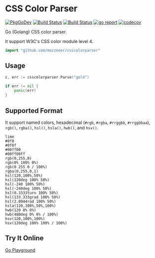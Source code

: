 # CSS Color Parser

[![PkgGoDev](https://pkg.go.dev/badge/github.com/mazznoer/csscolorparser)](https://pkg.go.dev/github.com/mazznoer/csscolorparser)
[![Build Status](https://travis-ci.org/mazznoer/csscolorparser.svg?branch=master)](https://travis-ci.org/mazznoer/csscolorparser)
[![Build Status](https://github.com/mazznoer/csscolorparser/workflows/Go/badge.svg)](https://github.com/mazznoer/csscolorparser/actions)
[![go report](https://goreportcard.com/badge/github.com/mazznoer/csscolorparser)](https://goreportcard.com/report/github.com/mazznoer/csscolorparser)
[![codecov](https://codecov.io/gh/mazznoer/csscolorparser/branch/master/graph/badge.svg)](https://codecov.io/gh/mazznoer/csscolorparser)

Go (Golang) CSS color parser.

It support W3C's CSS color module level 4.

```go
import "github.com/mazznoer/csscolorparser"
```

## Usage

```go
c, err := csscolorparser.Parse("gold")

if err != nil {
	panic(err)
}
```

## Supported Format

It support named colors, hexadecimal (`#rgb`, `#rgba`, `#rrggbb`, `#rrggbbaa`), `rgb()`, `rgba()`, `hsl()`, `hsla()`, `hwb()`, and `hsv()`.

```
lime
#0f0
#0f0f
#00ff00
#00ff00ff
rgb(0,255,0)
rgb(0% 100% 0%)
rgb(0 255 0 / 100%)
rgba(0,255,0,1)
hsl(120,100%,50%)
hsl(120deg 100% 50%)
hsl(-240 100% 50%)
hsl(-240deg 100% 50%)
hsl(0.3333turn 100% 50%)
hsl(133.333grad 100% 50%)
hsl(2.0944rad 100% 50%)
hsla(120,100%,50%,100%)
hwb(120 0% 0%)
hwb(480deg 0% 0% / 100%)
hsv(120,100%,100%)
hsv(120deg 100% 100% / 100%)
```

## Try It Online

[Go Playground](https://play.golang.org/p/7kb62KSARwa)
